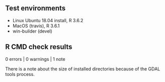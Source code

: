 

## Test environments

* Linux Ubuntu 18.04 install, R 3.6.2
* MacOS (travis), R 3.6.1
* win-builder (devel)

## R CMD check results

0 errors | 0 warnings | 1 note

There is a note about the size of installed directories because of the GDAL 
 tools process. 

      
